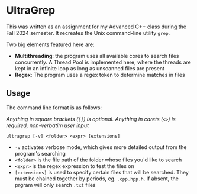 # UltraGrep

This was written as an assignment for my Advanced C++ class during the Fall 2024 semester. It recreates the Unix command-line utility `grep`.

Two big elements featured here are:

- **Multithreading**: the program uses all available cores to search files concurrently. A Thread Pool is implemented here, where the threads are kept in an infinite loop as long as unscanned files are present
- **Regex**: The program uses a regex token to determine matches in files

## Usage

The command line format is as follows:

*Anything in square brackets (`[]`) is optional. Anything in carets (`<>`) is required, non-verbatim user input*

`ultragrep [-v] <folder> <expr> [extensions]`

- `-v` activates verbose mode, which gives more detailed output from the program's searching
- `<folder>` is the file path of the folder whose files you'd like to search
- `<expr>` is the regex expression to test the files on
- `[extensions]` is used to specify certain files that will be searched. They must be chained together by periods, eg. `.cpp.hpp.h`. If absent, the prgram will only search `.txt` files
